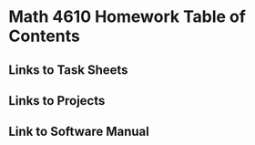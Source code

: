 # Math 4610 Homework Table of Contents

## Links to Task Sheets

## Links to Projects

## Link to Software Manual
